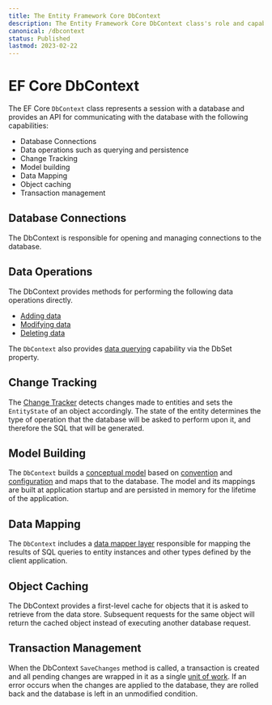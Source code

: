 ```yaml
---
title: The Entity Framework Core DbContext
description: The Entity Framework Core DbContext class's role and capabilities 
canonical: /dbcontext
status: Published
lastmod: 2023-02-22
---
```


# EF Core DbContext

The EF Core `DbContext` class represents a session with a database and provides an API for communicating with the database with the following capabilities:

- Database Connections
- Data operations such as querying and persistence
- Change Tracking
- Model building
- Data Mapping
- Object caching
- Transaction management

## Database Connections

The DbContext is responsible for opening and managing connections to the database. 

## Data Operations

The DbContext provides methods for performing the following data operations directly.

- [Adding data](/dbcontext/adding-data)
- [Modifying data](/dbcontext/modifying-data)
- [Deleting data](/dbcontext/deleting-data)

The `DbContext` also provides [data querying](/dbset/querying-data) capability via the DbSet property.

  

[//]: # (https://msdn.microsoft.com/en-us/magazine/mt767693.aspx)

## Change Tracking
The [Change Tracker](/dbcontext/change-tracker) detects changes made to entities and sets the `EntityState` of an object accordingly. The state of the entity determines the type of operation that the database will be asked to perform upon it, and therefore the SQL that will be generated.

## Model Building
The `DbContext` builds a [conceptual model](/model) based on [convention](/conventions) and [configuration](/configuration) and maps that to the database. The model and its mappings are built at application startup and are persisted in memory for the lifetime of the application.

## Data Mapping
The `DbContext` includes a [data mapper layer](http://martinfowler.com/eaaCatalog/dataMapper.html) responsible for mapping the results of SQL queries to entity instances and other types defined by the client application. 

## Object Caching
The DbContext provides a first-level cache for objects that it is asked to retrieve from the data store. Subsequent requests for the same object will return the cached object instead of executing another database request.

## Transaction Management
When the DbContext `SaveChanges` method is called, a transaction is created and all pending changes are wrapped in it as a single [unit of work](http://martinfowler.com/eaaCatalog/unitOfWork.html). If an error occurs when the changes are applied to the database, they are rolled back and the database is left in an unmodified condition. 

[//]: # (https://msdn.microsoft.com/en-us/library/dn456843.aspx)






